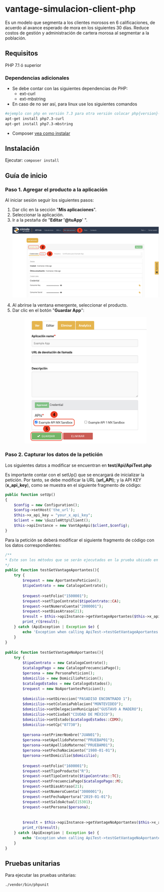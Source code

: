 # vantage-simulacion-client-php

Es un modelo que segmenta a los clientes morosos en 6 calificaciones, de acuerdo al avance esperado de mora en los siguientes 30 días. Reduce costos de gestión y administración de cartera morosa al segmentar a la población.

## Requisitos

PHP 7.1 ó superior

### Dependencias adicionales

- Se debe contar con las siguientes dependencias de PHP:
  - ext-curl
  - ext-mbstring
- En caso de no ser así, para linux use los siguientes comandos

```sh
#ejemplo con php en versión 7.3 para otra versión colocar php{version}-curl
apt-get install php7.3-curl
apt-get install php7.3-mbstring
```

- Composer [vea como instalar][1]

## Instalación

Ejecutar: `composer install`

## Guía de inicio

### Paso 1. Agregar el producto a la aplicación

Al iniciar sesión seguir los siguientes pasos:

1.  Dar clic en la sección "**Mis aplicaciones**".
2.  Seleccionar la aplicación.
3.  Ir a la pestaña de "**Editar '@tuApp**' ".
    <p align="center">
      <img src="https://github.com/APIHub-CdC/imagenes-cdc/blob/master/edit_applications.jpg" width="900">
    </p>
4.  Al abrirse la ventana emergente, seleccionar el producto.
5.  Dar clic en el botón "**Guardar App**":
    <p align="center">
      <img src="https://github.com/APIHub-CdC/imagenes-cdc/blob/master/selected_product.jpg" width="400">
    </p>

### Paso 2. Capturar los datos de la petición

Los siguientes datos a modificar se encuentran en **test/Api/ApiTest.php**

Es importante contar con el setUp() que se encargará de inicializar la petición. Por tanto, se debe modificar la URL (**url_API**); y la API KEY (**x_api_key**), como se muestra en el siguiente fragmento de código:

```php
public function setUp()
{
    $config = new Configuration();
    $config->setHost('the_url');
    $this->x_api_key = "your_x_api_key";
    $client = new \GuzzleHttp\Client();
    $this->apiInstance = new VantAgeApi($client,$config);
} 
```

Para la petición se deberá modificar el siguiente fragmento de código con los datos correspondientes:

```php
/**
* Este son los métodos que se serán ejecutados en la prueba ubicado en path/to/repository/test/Api/ApiTest.php
*/
public function testGetVantageAportantes(){
    try {
        $request = new AportantesPeticion();
        $tipoContrato = new CatalogoContrato();

        $request->setFolio("1500001");
        $request->setTipoContrato($tipoContrato::CA);
        $request->setNumeroCuenta("2000001");
        $request->setDiasAtraso(21);
        $result = $this->apiInstance->getVantageAportantes($this->x_api_key, $request);
        print_r($result);
    } catch (ApiException | Exception $e) {
        echo 'Exception when calling ApiTest->testGetVantageAportantes: ', $e->getMessage(), PHP_EOL;
    }
}

public function testGetVantageNoAportantes(){
    try {
        $tipoContrato = new CatalogoContrato();
        $catalogoPago = new CatalogoFrecuenciaPago();
        $persona = new PersonaPeticion();
        $domicilio = new DomicilioPeticion();
        $catalogoEstados = new CatalogoEstados();
        $request = new NoAportantesPeticion();
        
        $domicilio->setDireccion("PASADISO ENCONTRADO 1");
        $domicilio->setColoniaPoblacion("MONTEVIDEO");
        $domicilio->setDelegacionMunicipio("GUSTAVO A MADERO");
        $domicilio->setCiudad("CIUDAD DE MÉXICO");
        $domicilio->setEstado($catalogoEstados::CDMX);
        $domicilio->setCp("07730");

        $persona->setPrimerNombre("JUAN01");
        $persona->setApellidoPaterno("PRUEBAP01");
        $persona->setApellidoMaterno("PRUEBAM01");
        $persona->setFechaNacimiento("1980-01-01");
        $persona->setDomicilio($domicilio);

        $request->setFolio("1600001");
        $request->setTipoProducto("R");
        $request->setTipoContrato($tipoContrato::TC);
        $request->setFrecuenciaPago($catalogoPago::M);
        $request->setDiasAtraso(21);
        $request->setNumeroCuenta("3000001");
        $request->setFechaApertura("2019-01-01");
        $request->setSaldoActual(15301);
        $request->setPersona($persona);


        $result = $this->apiInstance->getVantageNoAportantes($this->x_api_key, $request);
        print_r($result);
    } catch (ApiException | Exception $e) {
        echo 'Exception when calling ApiTest->testGetVantageNoAportantes: ', $e->getMessage(), PHP_EOL;
    }
}
```

## Pruebas unitarias

Para ejecutar las pruebas unitarias:

```sh
./vendor/bin/phpunit
```

[1]: https://getcomposer.org/doc/00-intro.md#installation-linux-unix-macos
